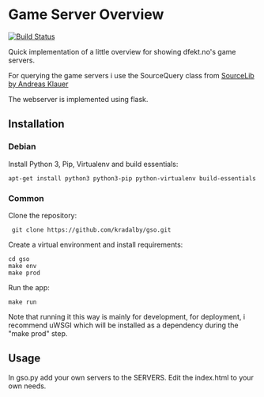 # Game Server Overview
[![Build Status](https://drone.fap.no/api/badges/kradalby/gso/status.svg)](https://drone.fap.no/kradalby/gso)

Quick implementation of a little overview for showing dfekt.no's game servers.

For querying the game servers i use the SourceQuery class from [SourceLib by Andreas Klauer](https://github.com/frostschutz/SourceLib)

The webserver is implemented using flask.


## Installation

### Debian

Install Python 3, Pip, Virtualenv and build essentials:

    apt-get install python3 python3-pip python-virtualenv build-essentials


### Common

Clone the repository:

     git clone https://github.com/kradalby/gso.git

Create a virtual environment and install requirements:

    cd gso
    make env
    make prod

Run the app:

    make run

Note that running it this way is mainly for development, for deployment, i recommend uWSGI which will be installed as a dependency during the "make prod" step.

## Usage

In gso.py add your own servers to the SERVERS.
Edit the index.html to your own needs.
